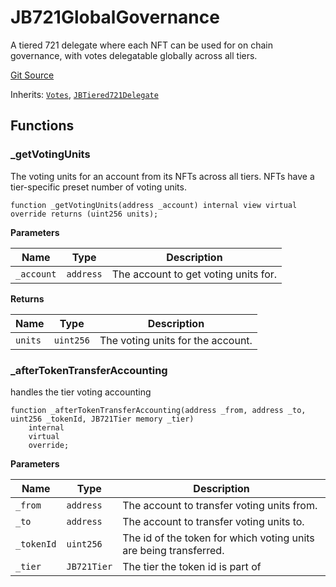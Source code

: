# JB721GlobalGovernance

A tiered 721 delegate where each NFT can be used for on chain governance, with votes delegatable globally across all tiers.

[Git Source](https://github.com/jbx-protocol/juice-721-delegate/blob/24c33179caef17b169ec5b6eb95923f5da66bf32/contracts/JB721GlobalGovernance.sol)

Inherits: [`Votes`](/dev/extensions/juice-721-delegate/contracts/abstract/votes/), [`JBTiered721Delegate`](/dev/extensions/juice-721-delegate/contracts/jbtiered721delegate/)

## Functions

### _getVotingUnits

The voting units for an account from its NFTs across all tiers. NFTs have a tier-specific preset number of voting units.

```solidity
function _getVotingUnits(address _account) internal view virtual override returns (uint256 units);
```

**Parameters**

|Name|Type|Description|
|----|----|-----------|
|`_account`|`address`|The account to get voting units for.|

**Returns**

|Name|Type|Description|
|----|----|-----------|
|`units`|`uint256`|The voting units for the account.|

### _afterTokenTransferAccounting

handles the tier voting accounting

```solidity
function _afterTokenTransferAccounting(address _from, address _to, uint256 _tokenId, JB721Tier memory _tier)
    internal
    virtual
    override;
```

**Parameters**

|Name|Type|Description|
|----|----|-----------|
|`_from`|`address`|The account to transfer voting units from.|
|`_to`|`address`|The account to transfer voting units to.|
|`_tokenId`|`uint256`|The id of the token for which voting units are being transferred.|
|`_tier`|`JB721Tier`|The tier the token id is part of|

